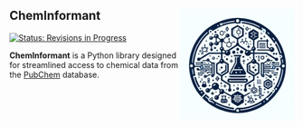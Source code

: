 ChemInformant <img src="https://github.com/HzaCode/ChemInformant/blob/main/images/logo.jpg?raw=true" align="right" />
---  





[![Status: Revisions in Progress](https://img.shields.io/badge/Status-Revisions%20in%20Progress-orange.svg?style=flat-square)](#)





**ChemInformant** is a Python library designed for streamlined access to chemical data from the [PubChem](https://pubchem.ncbi.nlm.nih.gov/) database. 
